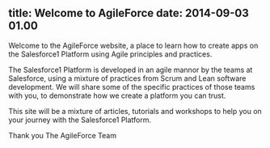 title: Welcome to AgileForce
date: 2014-09-03 01.00
---
Welcome to the AgileForce website, a place to learn how to create apps on the Salesforce1 Platform using Agile principles and practices.

The Salesforce1 Platform is developed in an agile mannor by the teams at Salesforce, using a mixture of practices from Scrum and Lean software development.  We will share some of the specific practices of those teams with you, to demonstrate how we create a platform you can trust.

This site will be a mixture of articles, tutorials and workshops to help you on your journey with the Salesforce1 Platform.

Thank you
The AgileForce Team
